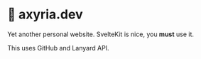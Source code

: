 # 🎨 axyria.dev

Yet another personal website. SvelteKit is nice, you **must** use it.

This uses GitHub and Lanyard API. 
